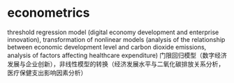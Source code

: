 # econometrics
threshold regression model (digital economy development and enterprise innovation), transformation of nonlinear models (analysis of the relationship between economic development level and carbon dioxide emissions, analysis of factors affecting healthcare expenditure)
门限回归模型（数字经济发展与企业创新），非线性模型的转换（经济发展水平与二氧化碳排放关系分析，医疗保健支出影响因素分析）
